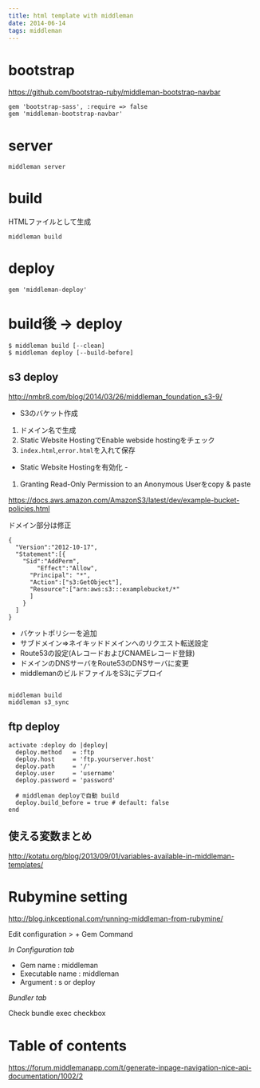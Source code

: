 ```yaml
---
title: html template with middleman
date: 2014-06-14
tags: middleman
---
```




# bootstrap

<https://github.com/bootstrap-ruby/middleman-bootstrap-navbar>

```
gem 'bootstrap-sass', :require => false
gem 'middleman-bootstrap-navbar'
```


# server

```
middleman server
```

# build

HTMLファイルとして生成


```
middleman build
```


# deploy

`gem 'middleman-deploy'`


# build後 -> deploy
```
$ middleman build [--clean]
$ middleman deploy [--build-before]
```


## s3 deploy

<http://nmbr8.com/blog/2014/03/26/middleman_foundation_s3-9/>

* S3のバケット作成


1. ドメイン名で生成
2. Static Website HostingでEnable webside hostingをチェック
3. `index.html`,`error.html`を入れて保存

* Static Website Hostingを有効化 -

1. Granting Read-Only Permission to an Anonymous Userをcopy & paste

<https://docs.aws.amazon.com/AmazonS3/latest/dev/example-bucket-policies.html>

ドメイン部分は修正

```
{
  "Version":"2012-10-17",
  "Statement":[{
	"Sid":"AddPerm",
        "Effect":"Allow",
	  "Principal": "*",
      "Action":["s3:GetObject"],
      "Resource":["arn:aws:s3:::examplebucket/*"
      ]
    }
  ]
}
```




* バケットポリシーを追加
* サブドメイン⇒ネイキッドドメインへのリクエスト転送設定
* Route53の設定(AレコードおよびCNAMEレコード登録)
* ドメインのDNSサーバをRoute53のDNSサーバに変更
* middlemanのビルドファイルをS3にデプロイ

```
```

```
middleman build
middleman s3_sync
```

## ftp deploy

```
activate :deploy do |deploy|
  deploy.method   = :ftp
  deploy.host     = 'ftp.yourserver.host'
  deploy.path     = '/'
  deploy.user     = 'username'
  deploy.password = 'password'

  # middleman deployで自動 build
  deploy.build_before = true # default: false
end
```


## 使える変数まとめ

<http://kotatu.org/blog/2013/09/01/variables-available-in-middleman-templates/>


# Rubymine setting

<http://blog.inkceptional.com/running-middleman-from-rubymine/>

Edit configuration > + Gem Command

*In Configuration tab*

+ Gem name : middleman
+ Executable name : middleman
+ Argument : s or deploy

*Bundler tab*

Check bundle exec checkbox


# Table of contents

<https://forum.middlemanapp.com/t/generate-inpage-navigation-nice-api-documentation/1002/2>
